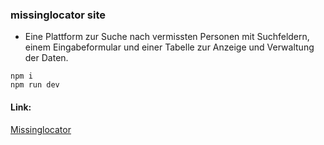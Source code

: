### missinglocator site

- Eine Plattform zur Suche nach vermissten Personen mit Suchfeldern, einem Eingabeformular und einer Tabelle zur Anzeige und Verwaltung der Daten.

```
npm i
npm run dev
```

#### Link:

[Missinglocator](https://missinglocator.netlify.app/)
